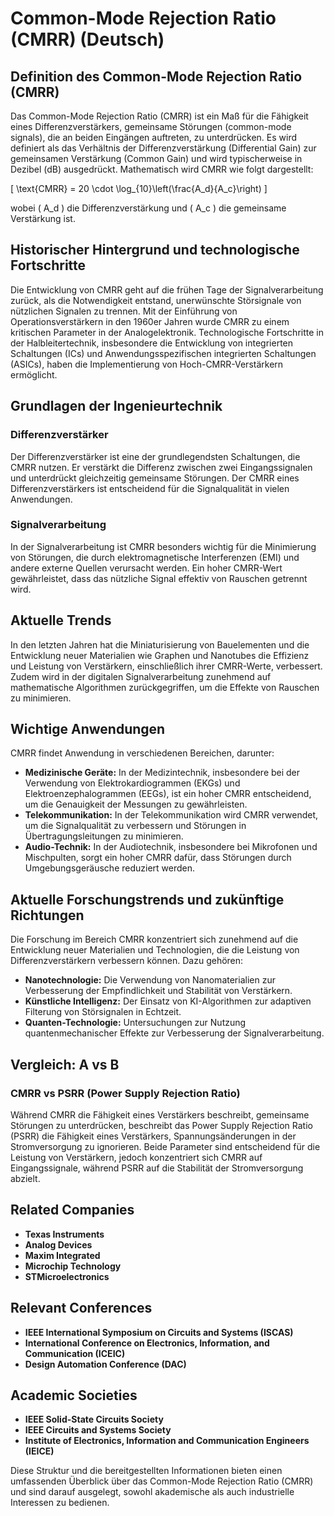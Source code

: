# Common-Mode Rejection Ratio (CMRR) (Deutsch)

## Definition des Common-Mode Rejection Ratio (CMRR)

Das Common-Mode Rejection Ratio (CMRR) ist ein Maß für die Fähigkeit eines Differenzverstärkers, gemeinsame Störungen (common-mode signals), die an beiden Eingängen auftreten, zu unterdrücken. Es wird definiert als das Verhältnis der Differenzverstärkung (Differential Gain) zur gemeinsamen Verstärkung (Common Gain) und wird typischerweise in Dezibel (dB) ausgedrückt. Mathematisch wird CMRR wie folgt dargestellt:

\[ \text{CMRR} = 20 \cdot \log_{10}\left(\frac{A_d}{A_c}\right) \]

wobei \( A_d \) die Differenzverstärkung und \( A_c \) die gemeinsame Verstärkung ist.

## Historischer Hintergrund und technologische Fortschritte

Die Entwicklung von CMRR geht auf die frühen Tage der Signalverarbeitung zurück, als die Notwendigkeit entstand, unerwünschte Störsignale von nützlichen Signalen zu trennen. Mit der Einführung von Operationsverstärkern in den 1960er Jahren wurde CMRR zu einem kritischen Parameter in der Analogelektronik. Technologische Fortschritte in der Halbleitertechnik, insbesondere die Entwicklung von integrierten Schaltungen (ICs) und Anwendungsspezifischen integrierten Schaltungen (ASICs), haben die Implementierung von Hoch-CMRR-Verstärkern ermöglicht.

## Grundlagen der Ingenieurtechnik

### Differenzverstärker

Der Differenzverstärker ist eine der grundlegendsten Schaltungen, die CMRR nutzen. Er verstärkt die Differenz zwischen zwei Eingangssignalen und unterdrückt gleichzeitig gemeinsame Störungen. Der CMRR eines Differenzverstärkers ist entscheidend für die Signalqualität in vielen Anwendungen.

### Signalverarbeitung

In der Signalverarbeitung ist CMRR besonders wichtig für die Minimierung von Störungen, die durch elektromagnetische Interferenzen (EMI) und andere externe Quellen verursacht werden. Ein hoher CMRR-Wert gewährleistet, dass das nützliche Signal effektiv von Rauschen getrennt wird.

## Aktuelle Trends

In den letzten Jahren hat die Miniaturisierung von Bauelementen und die Entwicklung neuer Materialien wie Graphen und Nanotubes die Effizienz und Leistung von Verstärkern, einschließlich ihrer CMRR-Werte, verbessert. Zudem wird in der digitalen Signalverarbeitung zunehmend auf mathematische Algorithmen zurückgegriffen, um die Effekte von Rauschen zu minimieren.

## Wichtige Anwendungen

CMRR findet Anwendung in verschiedenen Bereichen, darunter:

- **Medizinische Geräte:** In der Medizintechnik, insbesondere bei der Verwendung von Elektrokardiogrammen (EKGs) und Elektroenzephalogrammen (EEGs), ist ein hoher CMRR entscheidend, um die Genauigkeit der Messungen zu gewährleisten.
- **Telekommunikation:** In der Telekommunikation wird CMRR verwendet, um die Signalqualität zu verbessern und Störungen in Übertragungsleitungen zu minimieren.
- **Audio-Technik:** In der Audiotechnik, insbesondere bei Mikrofonen und Mischpulten, sorgt ein hoher CMRR dafür, dass Störungen durch Umgebungsgeräusche reduziert werden.

## Aktuelle Forschungstrends und zukünftige Richtungen

Die Forschung im Bereich CMRR konzentriert sich zunehmend auf die Entwicklung neuer Materialien und Technologien, die die Leistung von Differenzverstärkern verbessern können. Dazu gehören:

- **Nanotechnologie:** Die Verwendung von Nanomaterialien zur Verbesserung der Empfindlichkeit und Stabilität von Verstärkern.
- **Künstliche Intelligenz:** Der Einsatz von KI-Algorithmen zur adaptiven Filterung von Störsignalen in Echtzeit.
- **Quanten-Technologie:** Untersuchungen zur Nutzung quantenmechanischer Effekte zur Verbesserung der Signalverarbeitung.

## Vergleich: A vs B

### CMRR vs PSRR (Power Supply Rejection Ratio)

Während CMRR die Fähigkeit eines Verstärkers beschreibt, gemeinsame Störungen zu unterdrücken, beschreibt das Power Supply Rejection Ratio (PSRR) die Fähigkeit eines Verstärkers, Spannungsänderungen in der Stromversorgung zu ignorieren. Beide Parameter sind entscheidend für die Leistung von Verstärkern, jedoch konzentriert sich CMRR auf Eingangssignale, während PSRR auf die Stabilität der Stromversorgung abzielt.

## Related Companies

- **Texas Instruments**
- **Analog Devices**
- **Maxim Integrated**
- **Microchip Technology**
- **STMicroelectronics**

## Relevant Conferences

- **IEEE International Symposium on Circuits and Systems (ISCAS)**
- **International Conference on Electronics, Information, and Communication (ICEIC)**
- **Design Automation Conference (DAC)**

## Academic Societies

- **IEEE Solid-State Circuits Society**
- **IEEE Circuits and Systems Society**
- **Institute of Electronics, Information and Communication Engineers (IEICE)**

Diese Struktur und die bereitgestellten Informationen bieten einen umfassenden Überblick über das Common-Mode Rejection Ratio (CMRR) und sind darauf ausgelegt, sowohl akademische als auch industrielle Interessen zu bedienen.